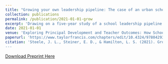 ```yaml
---
title: "Growing your own leadership pipeline: The case of an urban school leadership residency"
collection: publications
permalink: /publication/2021-01-01-grow
excerpt: 'Drawing on a five-year study of a school leadership pipeline effort in a small city, this qualitative chapter offers recommendations for school districts about how to foster distributed leadership even when principal jobs are scarce. Based on annual focus groups and interviews with leadership residents and on interviews with school, district, and charter management organization (CMO) leaders, we found that aspiring leaders appreciated the residency program's focus on instructional improvement but also wished for more guidance in culturally relevant and operational leadership. Recommendations include the need for cities to anticipate human capital needs at program inception and to formalize the mentoring role of existing school principals.'
date: 2021-01-01
venue: 'Exploring Principal Development and Teacher Outcomes: How School Leaders Can Strengthen Teacher Efficacy and Commitment, Edited by P. Youngs, J. Kim, & M. Mavrogordato'
paperurl: 'https://www.taylorfrancis.com/chapters/edit/10.4324/9780429356247-2/growing-leadership-pipeline-jennifer-steele-elizabeth-steiner-laura-hamilton'
citation: 'Steele, J. L., Steiner, E. D., & Hamilton, L. S. (2021). Growing your own leadership pipeline: The case of an urban school leadership residency. In P. Youngs, J. Kim, & M. Mavrogordato (Eds.), *Exploring Principal Development and Teacher Outcomes: How School Leaders Can Strengthen Teacher Efficacy and Commitment* (1st ed., pp. 11–26). Routledge. 
---
```


[Download Preprint Here](http://academicpages.github.io/files/2021-grow-preprint.pdf)